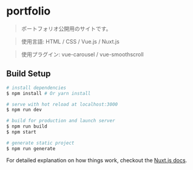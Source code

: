 # portfolio

> ポートフォリオ公開用のサイトです。

> 使用言語: HTML / CSS / Vue.js / Nuxt.js

> 使用プラグイン: vue-carousel / vue-smoothscroll

## Build Setup

``` bash
# install dependencies
$ npm install # Or yarn install

# serve with hot reload at localhost:3000
$ npm run dev

# build for production and launch server
$ npm run build
$ npm start

# generate static project
$ npm run generate
```

For detailed explanation on how things work, checkout the [Nuxt.js docs](https://github.com/nuxt/nuxt.js).

